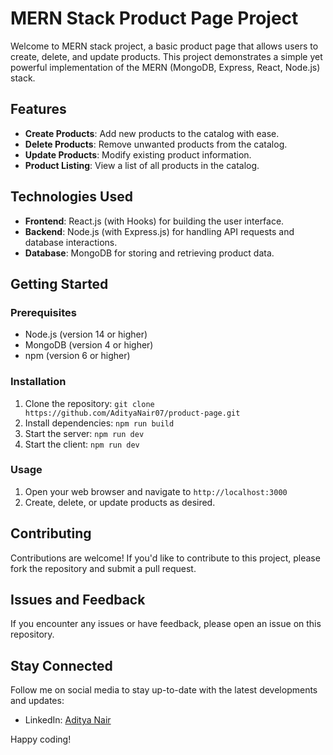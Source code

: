 **MERN Stack Product Page Project**
=====================================

Welcome to MERN stack project, a basic product page that allows users to create, delete, and update products. This project demonstrates a simple yet powerful implementation of the MERN (MongoDB, Express, React, Node.js) stack.

**Features**
------------

* **Create Products**: Add new products to the catalog with ease.
* **Delete Products**: Remove unwanted products from the catalog.
* **Update Products**: Modify existing product information.
* **Product Listing**: View a list of all products in the catalog.

**Technologies Used**
--------------------

* **Frontend**: React.js (with Hooks) for building the user interface.
* **Backend**: Node.js (with Express.js) for handling API requests and database interactions.
* **Database**: MongoDB for storing and retrieving product data.

**Getting Started**
-------------------

### Prerequisites

* Node.js (version 14 or higher)
* MongoDB (version 4 or higher)
* npm (version 6 or higher)

### Installation

1. Clone the repository: `git clone https://github.com/AdityaNair07/product-page.git`
2. Install dependencies: `npm run build`
3. Start the server: `npm run dev`
4. Start the client: `npm run dev`

### Usage

1. Open your web browser and navigate to `http://localhost:3000`
2. Create, delete, or update products as desired.

**Contributing**
---------------

Contributions are welcome! If you'd like to contribute to this project, please fork the repository and submit a pull request.

**Issues and Feedback**
----------------------

If you encounter any issues or have feedback, please open an issue on this repository.

**Stay Connected**
-----------------

Follow me on social media to stay up-to-date with the latest developments and updates:

* LinkedIn: [Aditya Nair](https://www.linkedin.com/in/aditya-nair-766875229/)

Happy coding!